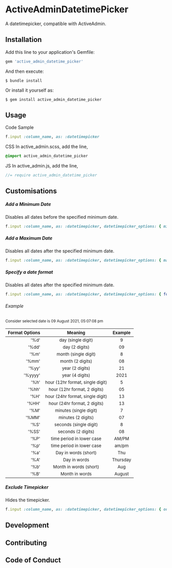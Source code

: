 # ActiveAdminDatetimePicker
A datetimepicker, compatible with ActiveAdmin.

## Installation

Add this line to your application's Gemfile:

```ruby
gem 'active_admin_datetime_picker'
```

And then execute:

    $ bundle install

Or install it yourself as:

    $ gem install active_admin_datetime_picker

## Usage

Code Sample

```ruby
f.input :column_name, as: :datetimepicker
```

CSS
In active_admin.scss, add the line,

```css
@import active_admin_datetime_picker
```
JS
In active_admin.js, add the line,

```js
//= require active_admin_datetime_picker
```

## Customisations

##### Add a Minimum Date
Disables all dates before the specified minimum date.
```ruby
f.input :column_name, as: :datetimepicker, datetimepicker_options: { min_date: Date.today }
```
##### Add a Maximum Date
Disables all dates after the specified minimum date.
```ruby
f.input :column_name, as: :datetimepicker, datetimepicker_options: { max_date: Date.today }
```
##### Specify a date format
Disables all dates after the specified minimum date.
```ruby
f.input :column_name, as: :datetimepicker, datetimepicker_options: { format: "%mm-%dd-%yyyy %HH:%MM:%SS %P"}
```
###### Example
<sub>Consider selected date is 09 August 2021, 05:07:08 pm</sub>

| <sub> Format Options </sub> | <sub> Meaning  </sub>                            | <sub> Example </sub>  |
| ---------------------------:|:------------------------------------------------:|:---------------------:|
| <sub> '%d' </sub>           | <sub> day (single digit) </sub>                  | <sub> 9 </sub>        |
| <sub> '%dd' </sub>          | <sub> day (2 digits) </sub>                      | <sub> 09 </sub>       |
| <sub> '%m' </sub>           | <sub> month (single digit) </sub>                | <sub> 8 </sub>        |
| <sub> '%mm' </sub>          | <sub> month (2 digits) </sub>                    | <sub> 08 </sub>       |
| <sub> '%yy' </sub>          | <sub> year (2 digits)  </sub>                    | <sub> 21 </sub>       |
| <sub> '%yyyy' </sub>        | <sub> year (4 digits)  </sub>                    | <sub> 2021 </sub>     |
| <sub> '%h' </sub>           | <sub> hour (12hr format, single digit) </sub>    | <sub> 5 </sub>        |
| <sub> '%hh' </sub>          | <sub> hour (12hr format, 2 digits) </sub>        | <sub> 05 </sub>       |
| <sub> '%H' </sub>           | <sub> hour (24hr format, single digit) </sub>    | <sub> 13 </sub>       |
| <sub> '%HH' </sub>          | <sub> hour (24hr format, 2 digits) </sub>        | <sub> 13 </sub>       |
| <sub> '%M' </sub>           | <sub> minutes (single digit) </sub>              | <sub> 7 </sub>        |
| <sub> '%MM' </sub>          | <sub> minutes (2 digits) </sub>                  | <sub> 07 </sub>       |
| <sub> '%S'  </sub>          | <sub> seconds (single digit) </sub>              | <sub> 8 </sub>        |
| <sub> '%SS' </sub>          | <sub> seconds (2 digits) </sub>                  | <sub> 08 </sub>       |
| <sub> '%P' </sub>           | <sub> time period in lower case </sub>           | <sub> AM/PM </sub>    |
| <sub> '%p' </sub>           | <sub> time period in lower case </sub>           | <sub> am/pm </sub>    |
| <sub> '%a' </sub>           | <sub> Day in words (short) </sub>                | <sub> Thu </sub>      |
| <sub> '%A' </sub>           | <sub> Day in words </sub>                        | <sub> Thursday </sub> |
| <sub> '%b' </sub>           | <sub> Month in words (short) </sub>              | <sub> Aug </sub>      |
| <sub> '%B' </sub>           | <sub> Month in words </sub>                      | <sub> August </sub>   |

##### Exclude Timepicker
Hides the timepicker.
```ruby
f.input :column_name, as: :datetimepicker, datetimepicker_options: { only_datepicker: true }
```

## Development

<!-- After checking out the repo, run `bin/setup` to install dependencies. Then, run `rake spec` to run the tests. You can also run `bin/console` for an interactive prompt that will allow you to experiment.
To install this gem onto your local machine, run `bundle exec rake install`. To release a new version, update the version number in `version.rb`, and then run `bundle exec rake release`, which will create a git tag for the version, push git commits and tags, and push the `.gem` file to [rubygems.org](https://rubygems.org). -->

## Contributing

<!-- Bug reports and pull requests are welcome on GitHub at https://github.com/[USERNAME]/active_admin_datetime_picker. This project is intended to be a safe, welcoming space for collaboration, and contributors are expected to adhere to the [code of conduct](https://github.com/[USERNAME]/active_admin_datetime_picker/blob/master/CODE_OF_CONDUCT.md). -->


## Code of Conduct

<!-- Everyone interacting in the ActiveAdminDatetimePicker project's codebases, issue trackers, chat rooms and mailing lists is expected to follow the [code of conduct](https://github.com/[USERNAME]/active_admin_datetime_picker/blob/master/CODE_OF_CONDUCT.md). -->
